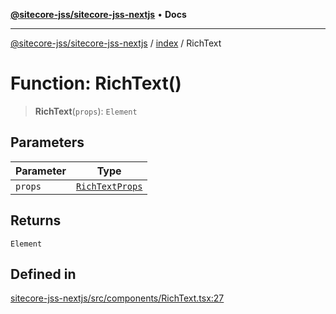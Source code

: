 [**@sitecore-jss/sitecore-jss-nextjs**](../../README.md) • **Docs**

***

[@sitecore-jss/sitecore-jss-nextjs](../../README.md) / [index](../README.md) / RichText

# Function: RichText()

> **RichText**(`props`): `Element`

## Parameters

| Parameter | Type |
| ------ | ------ |
| `props` | [`RichTextProps`](../type-aliases/RichTextProps.md) |

## Returns

`Element`

## Defined in

[sitecore-jss-nextjs/src/components/RichText.tsx:27](https://github.com/Sitecore/jss/blob/dee092415f12bcdad68eb71976eb7c8871273c91/packages/sitecore-jss-nextjs/src/components/RichText.tsx#L27)
